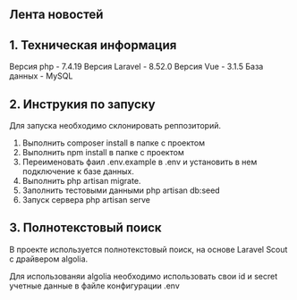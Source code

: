 ## Лента новостей

## 1. Техническая информация
Версия php - 7.4.19
Версия Laravel - 8.52.0
Версия Vue - 3.1.5
База данных - MySQL

## 2. Инструкия по запуску
Для запуска необходимо склонировать реппозиторий.
1. Выполнить composer install в папке с проектом
2. Выполнить npm install в папке с проектом
3. Переименовать фаил .env.example в .env  и установить в нем подключение к базе данных.
4. Выполнить php artisan migrate.
5. Заполнить тестовыми данными php artisan db:seed
6. Запуск сервера php artisan serve

## 3. Полнотекстовый поиск
В проекте используется полнотекстовый поиск, на основе Laravel Scout с драйвером algolia.

Для использованяи algolia необходимо использовать свои id и secret учетные данные в файле конфигурации .env




